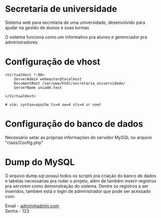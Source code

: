 # Secretaria de universidade
Sistema web para secretaria de uma universidade, desenvolvido para ajudar na gestão de alunos e suas turmas

O sistema funciona como um informativo pra alunos e gerenciador pra administradores

# Configuração de vhost
```
<VirtualHost *:80>
	ServerAdmin webmaster@localhost
	DocumentRoot /var/www/html/secretaria_universidade/
	ServerName uniadm.test
	
</VirtualHost>

# vim: syntax=apache ts=4 sw=4 sts=4 sr noet
```

# Configuração do banco de dados

Necessário setar as próprias informações do servidor MySQL no arquivo "class/Config.php" 

# Dump do MySQL
O arquivo dump.sql possui todos os scripts pra criação do banco de dados e tabelas necessárias pra rodar o projeto, além de também inserir registros pra servirem como demonstração do sistema. 
Dentre os registros a ser inseridos, também está o login de administrador que pode ser acessado com:

Email - admin@admin.com
<br>
Senha - 123
